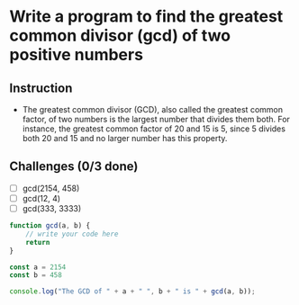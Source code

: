 # Write a program to find the greatest common divisor (gcd) of two positive numbers

## Instruction
- The greatest common divisor (GCD), also called the greatest common factor, of two numbers is the largest number that divides them both. For instance, the greatest common factor of 20 and 15 is 5, since 5 divides both 20 and 15 and no larger number has this property.

## Challenges (0/3 done)
- [ ] gcd(2154, 458)
- [ ] gcd(12, 4)
- [ ] gcd(333, 3333)

```js
function gcd(a, b) {
	// write your code here
	return
}

const a = 2154
const b = 458

console.log("The GCD of " + a + " ", b + " is " + gcd(a, b));
```

